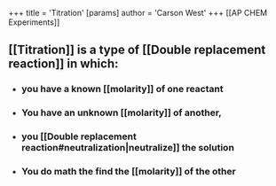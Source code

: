 +++
 title = 'Titration'
[params]
	author = 'Carson West'
+++
[[AP CHEM Experiments]]
## [[Titration]] is a type of [[Double replacement reaction]] in which:
- ### you have a known [[molarity]] of one reactant
- ### You have an unknown [[molarity]] of another,
- ### you [[Double replacement reaction#neutralization|neutralize]] the solution
- ### You do math the find the [[molarity]] of the other

